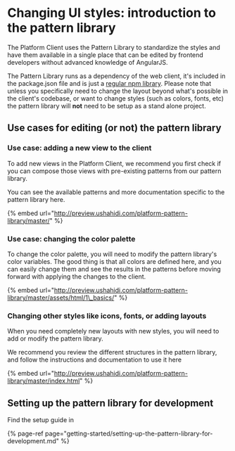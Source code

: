 # Changing UI styles: introduction to the pattern library

The Platform Client uses the Pattern Library to standardize the styles and have them available in a single place that can be edited by frontend developers without advanced knowledge of AngularJS. 

The Pattern Library runs as a dependency of the web client, it's included in the package.json file and is just a [regular npm library](https://www.npmjs.com/package/ushahidi-platform-pattern-library). Please note that unless you specifically need to change the layout beyond what's possible in the client's codebase, or want to change styles \(such as colors, fonts, etc\) the pattern library will **not** need to be setup as a stand alone project.

## Use cases for editing \(or not\) the pattern library

### Use case: adding a new view to the client

To add new views in the Platform Client, we recommend you first check if you can compose those views with pre-existing patterns from our pattern library. 

You can see the available patterns and more documentation specific to the pattern library here.

{% embed url="http://preview.ushahidi.com/platform-pattern-library/master/" %}

### Use case: changing the color palette

To change the color palette, you will need to modify the pattern library's color variables. The good thing is that all colors are defined here, and you can easily change them and see the results in the patterns before moving forward with applying the changes to the client. 

{% embed url="http://preview.ushahidi.com/platform-pattern-library/master/assets/html/1\_basics/" %}

### Changing other styles like icons, fonts, or adding layouts

When you need completely new layouts with new styles, you will need to add or modify the pattern library. 

We recommend you review the different structures in the pattern library, and follow the instructions and documentation to use it here 

{% embed url="http://preview.ushahidi.com/platform-pattern-library/master/index.html" %}

## Setting up the pattern library for development

Find the setup guide in 

{% page-ref page="getting-started/setting-up-the-pattern-library-for-development.md" %}

